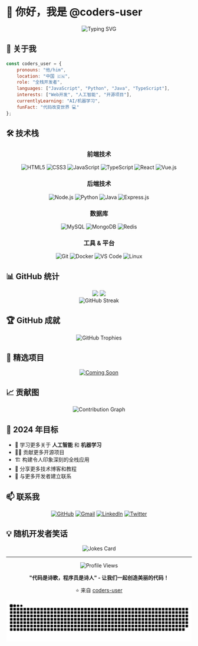 # 👋 你好，我是 @coders-user

<div align="center">
  <img src="https://readme-typing-svg.herokuapp.com/?lines=欢迎来到我的GitHub!;Welcome+to+my+GitHub!;热爱编程的开发者;Passionate+Developer&font=Fira%20Code&center=true&width=380&height=50&duration=4000&pause=1000" alt="Typing SVG">
</div>

## 🚀 关于我

```javascript
const coders_user = {
    pronouns: "他/him",
    location: "中国 🇨🇳",
    role: "全栈开发者",
    languages: ["JavaScript", "Python", "Java", "TypeScript"],
    interests: ["Web开发", "人工智能", "开源项目"],
    currentlyLearning: "AI/机器学习",
    funFact: "代码改变世界 💻"
};
```

## 🛠️ 技术栈

<div align="center">

### 前端技术
![HTML5](https://img.shields.io/badge/HTML5-E34F26?style=for-the-badge&logo=html5&logoColor=white)
![CSS3](https://img.shields.io/badge/CSS3-1572B6?style=for-the-badge&logo=css3&logoColor=white)
![JavaScript](https://img.shields.io/badge/JavaScript-F7DF1E?style=for-the-badge&logo=javascript&logoColor=black)
![TypeScript](https://img.shields.io/badge/TypeScript-007ACC?style=for-the-badge&logo=typescript&logoColor=white)
![React](https://img.shields.io/badge/React-20232A?style=for-the-badge&logo=react&logoColor=61DAFB)
![Vue.js](https://img.shields.io/badge/Vue.js-35495E?style=for-the-badge&logo=vue.js&logoColor=4FC08D)

### 后端技术
![Node.js](https://img.shields.io/badge/Node.js-43853D?style=for-the-badge&logo=node.js&logoColor=white)
![Python](https://img.shields.io/badge/Python-3776AB?style=for-the-badge&logo=python&logoColor=white)
![Java](https://img.shields.io/badge/Java-ED8B00?style=for-the-badge&logo=java&logoColor=white)
![Express.js](https://img.shields.io/badge/Express.js-404D59?style=for-the-badge)

### 数据库
![MySQL](https://img.shields.io/badge/MySQL-00000F?style=for-the-badge&logo=mysql&logoColor=white)
![MongoDB](https://img.shields.io/badge/MongoDB-4EA94B?style=for-the-badge&logo=mongodb&logoColor=white)
![Redis](https://img.shields.io/badge/Redis-DC382D?style=for-the-badge&logo=redis&logoColor=white)

### 工具 & 平台
![Git](https://img.shields.io/badge/Git-F05032?style=for-the-badge&logo=git&logoColor=white)
![Docker](https://img.shields.io/badge/Docker-2496ED?style=for-the-badge&logo=docker&logoColor=white)
![VS Code](https://img.shields.io/badge/VS_Code-007ACC?style=for-the-badge&logo=visual-studio-code&logoColor=white)
![Linux](https://img.shields.io/badge/Linux-FCC624?style=for-the-badge&logo=linux&logoColor=black)

</div>

## 📊 GitHub 统计

<div align="center">
  <img height="180em" src="https://github-readme-stats.vercel.app/api?username=coders-user&show_icons=true&theme=tokyonight&include_all_commits=true&count_private=true"/>
  <img height="180em" src="https://github-readme-stats.vercel.app/api/top-langs/?username=coders-user&layout=compact&langs_count=7&theme=tokyonight"/>
</div>

<div align="center">
  <img src="https://github-readme-streak-stats.herokuapp.com/?user=coders-user&theme=tokyonight" alt="GitHub Streak"/>
</div>

## 🏆 GitHub 成就

<div align="center">
  <img src="https://github-profile-trophy.vercel.app/?username=coders-user&theme=tokyonight&no-frame=false&no-bg=true&margin-w=4" alt="GitHub Trophies"/>
</div>

## 🌟 精选项目

<!-- 这里将显示您即将创建的项目 -->
<div align="center">
  <a href="#"><img src="https://img.shields.io/badge/🚀-即将推出精彩项目-FF6B6B?style=for-the-badge" alt="Coming Soon"/></a>
</div>

## 📈 贡献图

<div align="center">
  <img src="https://github-readme-activity-graph.vercel.app/graph?username=coders-user&theme=tokyo-night" alt="Contribution Graph"/>
</div>

## 🎯 2024 年目标

- 🌱 学习更多关于 **人工智能** 和 **机器学习**
- 👨‍💻 贡献更多开源项目
- 🏗️ 构建令人印象深刻的全栈应用
- 📝 分享更多技术博客和教程
- 🤝 与更多开发者建立联系

## 📫 联系我

<div align="center">

[![GitHub](https://img.shields.io/badge/GitHub-100000?style=for-the-badge&logo=github&logoColor=white)](https://github.com/coders-user)
[![Gmail](https://img.shields.io/badge/Gmail-D14836?style=for-the-badge&logo=gmail&logoColor=white)](mailto:your.email@gmail.com)
[![LinkedIn](https://img.shields.io/badge/LinkedIn-0077B5?style=for-the-badge&logo=linkedin&logoColor=white)](https://linkedin.com/in/yourprofile)
[![Twitter](https://img.shields.io/badge/Twitter-1DA1F2?style=for-the-badge&logo=twitter&logoColor=white)](https://twitter.com/yourhandle)

</div>

## 💡 随机开发者笑话

<div align="center">
  <img src="https://readme-jokes.vercel.app/api?theme=tokyonight" alt="Jokes Card"/>
</div>

---

<div align="center">
  <img src="https://komarev.com/ghpvc/?username=coders-user&label=Profile%20views&color=0e75b6&style=flat" alt="Profile Views"/>
  
  **"代码是诗歌，程序员是诗人" - 让我们一起创造美丽的代码！**
  
  ⭐️ 来自 [coders-user](https://github.com/coders-user)
</div>

<div align="center">
  <img src="https://raw.githubusercontent.com/platane/snk/output/github-contribution-grid-snake.svg" alt="Snake animation"/>
</div>